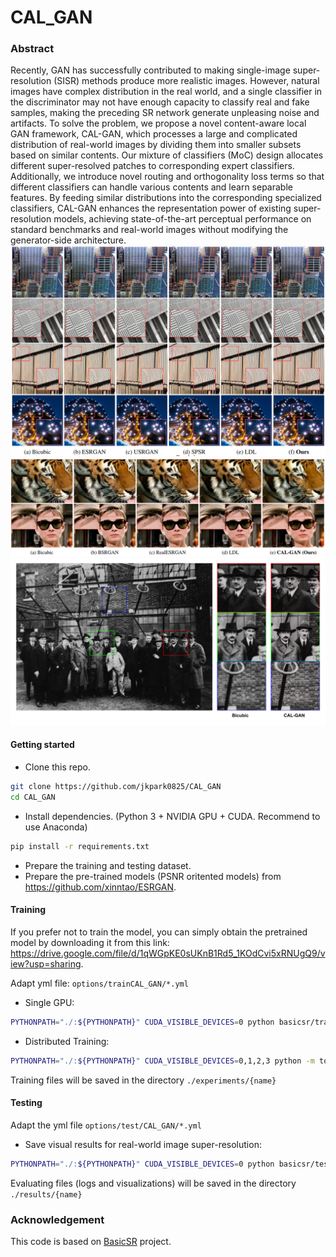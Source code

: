 # CAL_GAN

### Abstract
Recently, GAN has successfully contributed to making single-image super-resolution (SISR) methods produce more realistic images.
However, natural images have complex distribution in the real world, and a single classifier in the discriminator may not have enough capacity to classify real and fake samples, making the preceding SR network generate unpleasing noise and artifacts.
To solve the problem, we propose a novel content-aware local GAN framework, CAL-GAN, which processes a large and complicated distribution of real-world images by
dividing them into smaller subsets based on similar contents.
Our mixture of classifiers (MoC) design allocates different super-resolved patches to corresponding expert classifiers.
Additionally, we introduce novel routing and orthogonality loss terms so that different classifiers can handle various contents and learn separable features.
By feeding similar distributions into the corresponding specialized classifiers, CAL-GAN enhances the representation power of existing super-resolution models, achieving state-of-the-art perceptual performance on standard benchmarks and real-world images without modifying the generator-side architecture.
![alt text](images/1.png)
![alt text](images/2.png)
![alt text](images/3.png)

#### Getting started

- Clone this repo.
```bash
git clone https://github.com/jkpark0825/CAL_GAN
cd CAL_GAN
```

- Install dependencies. (Python 3 + NVIDIA GPU + CUDA. Recommend to use Anaconda)
```bash
pip install -r requirements.txt
```

- Prepare the training and testing dataset.
- Prepare the pre-trained models (PSNR oritented models) from https://github.com/xinntao/ESRGAN.

#### Training
If you prefer not to train the model, you can simply obtain the pretrained model by downloading it from this link: https://drive.google.com/file/d/1qWGpKE0sUKnB1Rd5_1KOdCvi5xRNUgQ9/view?usp=sharing.

Adapt yml file:  ```options/trainCAL_GAN/*.yml``` 

- Single GPU:
```bash
PYTHONPATH="./:${PYTHONPATH}" CUDA_VISIBLE_DEVICES=0 python basicsr/train.py -opt options/train/CAL_GAN/*.yml --auto_resume
```

- Distributed Training:
```bash
PYTHONPATH="./:${PYTHONPATH}" CUDA_VISIBLE_DEVICES=0,1,2,3 python -m torch.distributed.launch --nproc_per_node=4 --master_port=5678 basicsr/train.py -opt options/train/CAL_GAN/*.yml --launcher pytorch --auto_resume
```

Training files  will be saved in the directory ```./experiments/{name}```

#### Testing

Adapt the yml file ```options/test/CAL_GAN/*.yml``` 

- Save visual results for real-world image super-resolution:
```bash
PYTHONPATH="./:${PYTHONPATH}" CUDA_VISIBLE_DEVICES=0 python basicsr/test.py -opt options/test/CAL_GAN/*.yml
```

Evaluating files (logs and visualizations) will be saved in the directory ```./results/{name}```


### Acknowledgement
This code is based on 
[BasicSR](https://github.com/xinntao/BasicSR) project.
